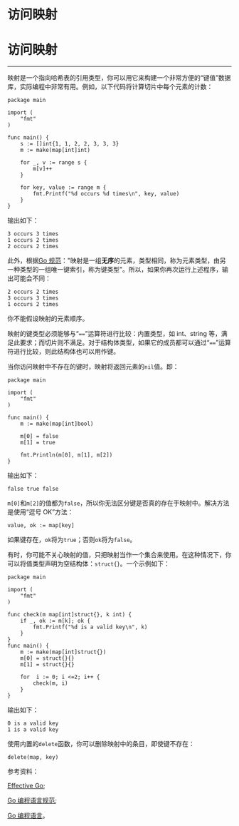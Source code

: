 # 访问映射

# 访问映射

* * *

映射是一个指向哈希表的引用类型，你可以用它来构建一个非常方便的“键值”数据库，实际编程中非常有用。例如，以下代码将计算切片中每个元素的计数：

```
package main

import (
    "fmt"
)

func main() {
    s := []int{1, 1, 2, 2, 3, 3, 3}
    m := make(map[int]int)

    for _, v := range s {
        m[v]++
    }

    for key, value := range m {
        fmt.Printf("%d occurs %d times\n", key, value)
    }
} 
```

输出如下：

```
3 occurs 3 times
1 occurs 2 times
2 occurs 2 times 
```

此外，根据[Go 规范](https://golang.org/ref/spec#Map_types)："映射是一组**无序**的元素，类型相同，称为元素类型，由另一种类型的一组唯一键索引，称为键类型"。所以，如果你再次运行上述程序，输出可能会不同：

```
2 occurs 2 times
3 occurs 3 times
1 occurs 2 times 
```

你不能假设映射的元素顺序。

映射的键类型必须能够与“`==`”运算符进行比较：内置类型，如 int、string 等，满足此要求；而切片则不满足。对于结构体类型，如果它的成员都可以通过“`==`”运算符进行比较，则此结构体也可以用作键。

当你访问映射中不存在的键时，映射将返回元素的`nil`值。即：

```
package main

import (
    "fmt"
)

func main() {
    m := make(map[int]bool)

    m[0] = false
    m[1] = true

    fmt.Println(m[0], m[1], m[2])
} 
```

输出如下：

```
false true false 
```

`m[0]`和`m[2]`的值都为`false`，所以你无法区分键是否真的存在于映射中。解决方法是使用“逗号 OK”方法：

```
value, ok := map[key] 
```

如果键存在，`ok`将为`true`；否则`ok`将为`false`。

有时，你可能不关心映射的值，只把映射当作一个集合来使用。在这种情况下，你可以将值类型声明为空结构体：`struct{}`。一个示例如下：

```
package main

import (
    "fmt"
)

func check(m map[int]struct{}, k int) {
    if _, ok := m[k]; ok {
        fmt.Printf("%d is a valid key\n", k)
    }
}
func main() {
    m := make(map[int]struct{})
    m[0] = struct{}{}
    m[1] = struct{}{}

    for  i := 0; i <=2; i++ {
        check(m, i)
    }
} 
```

输出如下：

```
0 is a valid key
1 is a valid key 
```

使用内置的`delete`函数，你可以删除映射中的条目，即使键不存在：

```
delete(map, key) 
```

参考资料：

[Effective Go](https://golang.org/doc/effective_go.html);

[Go 编程语言规范](https://golang.org/ref/spec);

[Go 编程语言](http://www.gopl.io/)。
